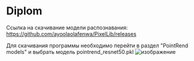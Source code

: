 # Diplom

Ссылка на скачивание модели распознавания:
https://github.com/ayoolaolafenwa/PixelLib/releases

Для скачивания программы необходимо перейти в раздел "PointRend models" и выбрать модель pointrend_resnet50.pkl
![изображение](https://github.com/And011rew/Diplom/assets/75539533/e64db746-24c1-48c6-9471-8373e5a12d85)
